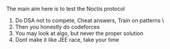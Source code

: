 The main aim here is to test the Noctis protocol

1. Do DSA not to compete, Cheat answers, Train on patterns \
2. Then you honestly do codeforces
3. You may look at algo, but never the proper solution
4. Dont make it like JEE race, take your time